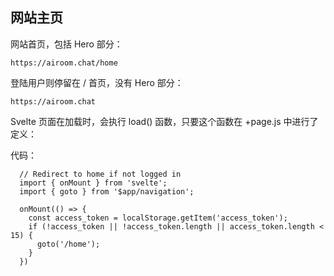 
## 网站主页

网站首页，包括 Hero 部分：

    https://airoom.chat/home

登陆用户则停留在 / 首页，没有 Hero 部分：

    https://airoom.chat

Svelte 页面在加载时，会执行 load() 函数，只要这个函数在 +page.js 中进行了定义：


代码：

```
  // Redirect to home if not logged in
  import { onMount } from 'svelte';
  import { goto } from '$app/navigation';

  onMount(() => {
    const access_token = localStorage.getItem('access_token');
    if (!access_token || !access_token.length || access_token.length < 15) {
      goto('/home');
    }
  })
```




